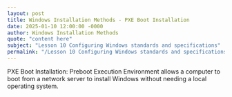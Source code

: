 ```yaml
---
layout: post
title: Windows Installation Methods - PXE Boot Installation
date: 2025-01-10 12:00:00 -0000
author: Windows Installation Methods
quote: "content here"
subject: "Lesson 10 Configuring Windows standards and specifications"
permalink: "/Lesson 10 Configuring Windows standards and specifications/Windows Installation Methods/Windows Installation Methods - PXE Boot Installation"
---
```


PXE Boot Installation: Preboot Execution Environment allows a computer to boot from a network server to install Windows without needing a local operating system.
